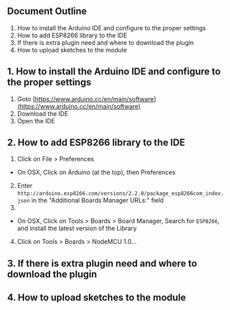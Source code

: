 ## Document Outline
1. How to install the Arduino IDE and configure to the proper settings
2. How to add ESP8266 library to the IDE
3. If there is extra plugin need and where to download the plugin
4. How to upload sketches to the module

## 1. How to install the Arduino IDE and configure to the proper settings
1. Goto [https://www.arduino.cc/en/main/software](https://www.arduino.cc/en/main/software) 
2. Download the IDE
3. Open the IDE

## 2. How to add ESP8266 library to the IDE
1. Click on File > Preferences
* On OSX, Click on Arduino (at the top), then Preferences
2. Enter `http://arduino.esp8266.com/versions/2.2.0/package_esp8266com_index.json` in the "Additional Boards Manager URLs:" field
3. 
* On OSX, Click on Tools > Boards > Board Manager, Search for `ESP8266`, and install the latest version of the Library
4. Click on Tools > Boards > NodeMCU 1.0...

## 3. If there is extra plugin need and where to download the plugin

## 4. How to upload sketches to the module
